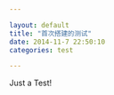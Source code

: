 ```yaml
---

layout: default
title: "首次搭建的测试"
date: 2014-11-7 22:50:10
categories: test

---
```


Just a Test!

